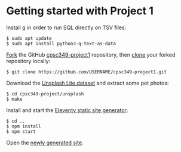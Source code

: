 # Getting started with Project 1

Install [q][1] in order to run SQL directly on TSV files:

```shell-session
$ sudo apt update
$ sudo apt install python3-q-text-as-data
```

[Fork][2] the GitHub [cpsc349-project1][3] repository, then [clone][4]
your forked repository locally:

```shell-session
$ git clone https://github.com/USERNAME/cpsc349-project1.git
```


Download the [Unsplash Lite dataset][5] and extract some pet photos:

``` shell-session
$ cd cpsc349-project/unsplash
$ make
```

Install and start the [Eleventy static site generator][6]:

```shell-session
$ cd ..
$ npm install
$ npm start

```

Open the [newly generated site][7].


[1]: https://harelba.github.io/q/
[2]: https://docs.github.com/en/get-started/quickstart/fork-a-repo
[3]: https://github.com/ProfAvery/cpsc349-project1
[4]: https://docs.github.com/en/get-started/quickstart/fork-a-repo#cloning-your-forked-repository
[5]: https://github.com/unsplash/datasets
[6]: https://www.11ty.dev/
[7]: http://localhost:8080/
